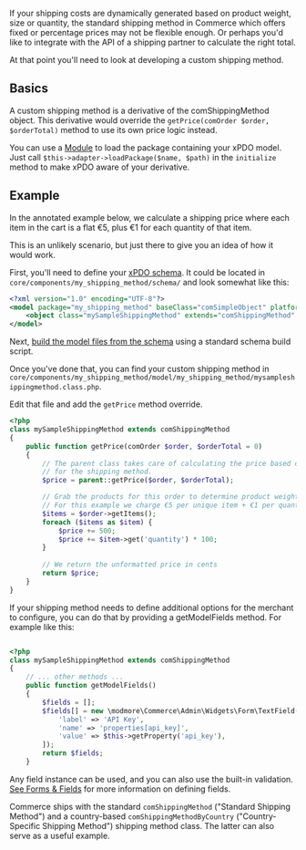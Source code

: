 If your shipping costs are dynamically generated based on product weight, size or quantity, the standard shipping method in Commerce which offers fixed or percentage prices may not be flexible enough. Or perhaps you'd like to integrate with the API of a shipping partner to calculate the right total.

At that point you'll need to look at developing a custom shipping method. 

## Basics

A custom shipping method is a derivative of the comShippingMethod object. This derivative would override the `getPrice(comOrder $order, $orderTotal)` method to use its own price logic instead.

You can use a [Module](Modules) to load the package containing your xPDO model. Just call `$this->adapter->loadPackage($name, $path)` in the `initialize` method to make xPDO aware of your derivative. 

## Example

In the annotated example below, we calculate a shipping price where each item in the cart is a flat €5, plus €1 for each quantity of that item. 

This is an unlikely scenario, but just there to give you an idea of how it would work.

First, you'll need to define your [xPDO schema](https://docs.modx.com/xpdo/2.x/getting-started/creating-a-model-with-xpdo/defining-a-schema/defining-the-database-and-tables). It could be located in `core/components/my_shipping_method/schema/` and look somewhat like this:

```` xml
<?xml version="1.0" encoding="UTF-8"?>
<model package="my_shipping_method" baseClass="comSimpleObject" platform="mysql" defaultEngine="MyISAM" version="1.1">
    <object class="mySampleShippingMethod" extends="comShippingMethod" inherit="single" />
</model>
````

Next, [build the model files from the schema](https://docs.modx.com/xpdo/2.x/getting-started/creating-a-model-with-xpdo/generating-the-model-code) using a standard schema build script. 

Once you've done that, you can find your custom shipping method in `core/components/my_shipping_method/model/my_shipping_method/mysampleshippingmethod.class.php`. 

Edit that file and add the `getPrice` method override. 

```` php
<?php
class mySampleShippingMethod extends comShippingMethod
{
    public function getPrice(comOrder $order, $orderTotal = 0)
    {
        // The parent class takes care of calculating the price based on a configured absolute or percentage fee
        // for the shipping method. 
        $price = parent::getPrice($order, $orderTotal);

        // Grab the products for this order to determine product weight/dimensions/count
        // For this example we charge €5 per unique item + €1 per quantity of that item
        $items = $order->getItems();
        foreach ($items as $item) {
            $price += 500;
            $price += $item->get('quantity') * 100;
        }
        
        // We return the unformatted price in cents
        return $price;
    }
}
````

If your shipping method needs to define additional options for the merchant to configure, you can do that by providing a getModelFields method. For example like this:

```` php

<?php
class mySampleShippingMethod extends comShippingMethod
{
    // ... other methods ...
    public function getModelFields()
    {
        $fields = [];
        $fields[] = new \modmore\Commerce\Admin\Widgets\Form\TextField($this->commerce, [
            'label' => 'API Key',
            'name' => 'properties[api_key]',
            'value' => $this->getProperty('api_key'),
        ]);
        return $fields;
    }
````

Any field instance can be used, and you can also use the built-in validation. [See Forms & Fields](Admin/Form_Fields) for more information on defining fields. 

Commerce ships with the standard `comShippingMethod` ("Standard Shipping Method") and a country-based `comShippingMethodByCountry` ("Country-Specific Shipping Method") shipping method class. The latter can also serve as a useful example. 